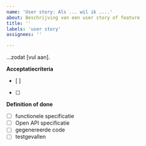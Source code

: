 ```yaml
---
name: 'User story: Als ... wil ik ....'
about: Beschrijving van een user story of feature
title: ''
labels: 'user story'
assignees: ''

---
```


...zodat [vul aan].

**Acceptatiecriteria**
- [ ]
- [ ]

**Definition of done**
- [ ] functionele specificatie
- [ ] Open API specificatie
- [ ] gegenereerde code
- [ ] testgevallen
